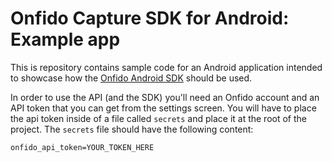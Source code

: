 # Onfido Capture SDK for Android: Example app

This is repository contains sample code for an Android application intended to showcase how the [Onfido Android SDK](https://github.com/onfido/onfido-android-sdk) should be used.

In order to use the API (and the SDK) you'll need an Onfido account and an API token that you can get from the settings screen.
You will have to place the api token inside of a file called `secrets` and place it at the root of the project.
The `secrets` file should have the following content:
```
onfido_api_token=YOUR_TOKEN_HERE
```